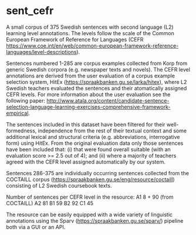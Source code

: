 # sent_cefr
A small corpus of 375 Swedish sentences with second language (L2) learning level annotations. The levels follow the scale of the Common European Framework of Reference for Languages (CEFR https://www.coe.int/en/web/common-european-framework-reference-languages/level-descriptions).

Sentences numbered 1-285 are corpus examples collected from Korp from generic Swedish corpora (e.g. newspaper texts and novels). The CEFR level annotations are derived from the user evaluation of a corpus example selection system, HitEx (https://spraakbanken.gu.se/larka/hitex), where L2 Swedish teachers evaluated the sentences and their atomatically assigned CEFR levels. For more information about the user evaluation see the following paper: http://www.atala.org/content/candidate-sentence-selection-language-learning-exercises-comprehensive-framework-empirical. 

The sentences included in this dataset have been filtered for their well-formedness, independence from the rest of their textual context and some additional lexical and structural criteria (e.g. abbreviations, interrogative
form) using HitEx. From the original evaluation data only those sentences have been included that: (i) that were found overall
suitable (with an evaluation score >= 2.5 out of 4); and (ii) where a majority of teachers agreed with the CEFR level assigned automatically by our system.

Sentences 286-375 are individually occurring sentences collected from the COCTAILL corpus (https://spraakbanken.gu.se/eng/resource/coctaill) consisting of L2 Swedish coursebook texts.

Number of sentences per CEFR level in the resource:
A1 8 + 90 (from COCTAILL)
A2 81
B1 59
B2 92
C1 45

The resource can be easily equipped with a wide variety of linguistic annotations using the Sparv (https://spraakbanken.gu.se/sparv/) pipeline both via a GUI or an API.
